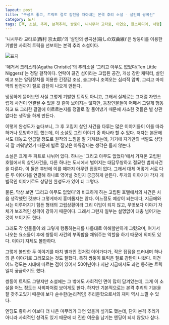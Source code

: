 ```yaml
---
layout: post
title: "구성도 좋고, 트릭도 절로 감탄을 자아내는 본격 추리 소설 - 살인의 쌍곡선"
category: 도서
tags: [책, 소설, 추리, 본격추리, 쌍둥이, 니시무라 교타로, 이연승, 한스미디어, 서평]
---
```


'니시무라 교타로(西村 京太郎)'의
'살인의 쌍곡선(殺しの双曲線)'은
쌍둥이를 이용한 기발한 사회적 트릭을 선보이는 본격 추리 소설이다.

![표지](https://lh3.googleusercontent.com/86rn_pr-s0329GoSydP5xzmRpPn_5ly0g9wxpp4fv-Pxi9y3MPaK8ZXCQto2hChuQoy14HcedKRwoA=s480)

'애거서 크리스티(Agatha Christie)'의 추리소설 '그리고 아무도 없었다(Ten Little Niggers)'는 정말 걸작이다.
연락이 끊긴 섬이라는 고립된 공간,
개성 강한 캐릭터,
살인예고 또는 알림장치를 이용한 긴장감 조성,
슬그머니 조여오는 심리적 압박,
그리고 마지막의 반전까지 절로 감탄이 나오게 만든다.

냉정하게 뜯어보면 사실 그렇게 기발한 트릭도 아니고,
그래서 실제로는 그처럼 자연스럽게 사건이 연결될 수 있을 것 같아 보이지는 않지만,
등장인물들이 어째서 그렇게 행동하고 또 그러한 결말에 이르르는지를 정말로 잘 풀어냈기 때문에
사소한 것들은 별 상관없다는 생각을 하게 만든다.

이렇게 완성도가 높다보니,
그 후 고립지 살인 사건을 다루는 많은 이야기들이 이를 따라하거나 모방하기도 했는데,
이 소설도 그런 이야기 중 하나라 할 수 있다.
저자는 본문에서도 대놓고 언급할 정도로 원작의 느낌을 잘 가져왔는데,
거기에 자기만의 색깔도 상당히 잘 끼워넣었기 때문에
별로 질낮은 아류같다는 생각은 들지 않는다.

소설은 크게 두 파트로 나뉘어 있다.
하나는 '그리고 아무도 없었다'에서 가져온 고립된 호텔에서의 살인사건을,
다른 하나는 도시에서 벌어지는 대담무쌍하고 절묘한 범죄사건을 다룬다.
이 둘은 후반에 이를 때까지 아무런 접점이 없다.
그래서 대체 어떻게 서로 다른 두 이야기를 연결해 하나로 엮어낼 것인지 궁금하게 만든다.
두개의 이야기가 각자 개별적인 이야기로도 상당한 완성도가 있어 더 그렇다.

물론, 막상 보면 '그리고 아무도 없었다'와 비교하게 하는 고립된 호텔에서의 사건은
처음 생각했던 것보다 그렇게까지 흥미롭지는 않다.
어느정도 예상이 되는데다,
지금에와서는 이루어지기 힘든 형태의 고립상황이라 그리 이입이 되지 않고,
무엇보다 이야기 자체가 보조적인 성격이 강하기 때문이다.
그래서 그런지 일부는 설명없이 대충 넘어가는 것이 보이기도 한다.

그래도 각 인물들이 왜 그렇게 행동하는지를 나름대로 이해할만하게 그렸으며,
여기서 나오는 요소들이 후에 쌍둥이 사건의 부족함을 채워주는 역할을 하기 때문에 의미도 있다.
이야기 자체도 볼만하다.

그렇게 볼만한 두 이야기를 마치 별개인 것처럼 이어가다가,
작은 접점을 드러내며 하나의 큰 이야기로 그러모으는 것도 잘했다.
특히 쌍둥이 트릭은 절로 감탄이 나왔다.
이건 어느 정도는 시대에 따르는 점이 있어서
50여년이나 지난 지금에서도 과연 통하는 트릭일지 궁금하기도 했다.

쌍둥이 트릭도 그렇지만 소설에는 그 밖에도 사회적인 면이 많이 담겨있는데,
그게 이 소설을 어느 정도는 사회파처럼 보이게도 한다.
하지만 기본적으로는 본격 추리의 기본을 잘 갖추고있기 때문에
보다 순수한(논리적인) 추리문학으로서의 재미 역시 느낄 수 있다.

엔딩도 좋아서 이보다 더 나은 마무리가 과연 있을까 싶기도 했는데,
단지 본격 추리가 아니라 사회적인 성격도 있기 때문에
더 진한 여운을 남기는 엔딩이 되지 않았나 싶다.
